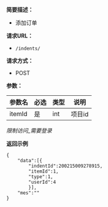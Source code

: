 
    
**简要描述：** 

- 添加订单

**请求URL：** 
- ` /indents/ `
  
**请求方式：**
- POST

**参数：** 

|参数名|必选|类型|说明|
|:----    |:---|:----- |-----   |
|itemId |是  |int | 项目id    |

*限制访问_需要登录*

 **返回示例**

``` 
{
    "data":[{
        "indentId":200215009278915,
        "itemId":1,
        "type":1,
        "userId":4
        }],
    "mes":""
}
```
